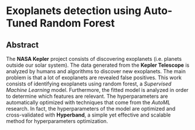# Exoplanets detection using Auto-Tuned Random Forest
## Abstract
The __NASA Kepler__ project consists of discovering exoplanets (i.e. planets outside our solar system).
The data generated from the __Kepler Telescope__ is analyzed by humans and algorithms to discover new exoplanets.
The main problem is that a lot of exoplanets are revealed false positives.
This work consists of identifying exoplanets using random forest, a _Supervised Machine Learning_ model.
Furthermore, the fitted model is analyzed in order to determine which features are relevant.
The hyperparameters are automatically optimized with techniques that come from the _AutoML_ research.
In fact, the hyperparameters of the model are optimized and cross-validated with __Hyperband__, a simple yet effective and scalable method for hyperparameters optimization.
